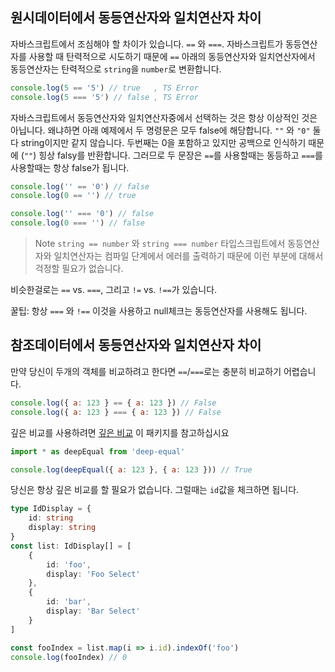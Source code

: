## 원시데이터에서 동등연산자와 일치연산자 차이

자바스크립트에서 조심해야 할 차이가 있습니다. `==` 와 `===`. 자바스크립트가 동등연산자를 사용할 때 탄력적으로 시도하기 때문에 `==` 아래의 동등연산자와 일치연산자에서 동등연산자는 탄력적으로 `string`을 `number`로 변환합니다.

```js
console.log(5 == '5') // true   , TS Error
console.log(5 === '5') // false , TS Error
```

자바스크립트에서 동등연산자와 일치연산자중에서 선택하는 것은 항상 이상적인 것은 아닙니다. 왜냐하면 아래 예제에서 두 명령문은 모두 false에 해당합니다. `""` 와 `"0"` 둘 다 string이지만 같지 않습니다. 두번째는 0을 포함하고 있지만 공백으로 인식하기 때문에 (`""`) 힝상 falsy를 반환합니다. 그러므로 두 문장은 `==`를 사용할때는 동등하고 `===`를 사용할때는 항상 false가 됩니다.

```js
console.log('' == '0') // false
console.log(0 == '') // true

console.log('' === '0') // false
console.log(0 === '') // false
```

> Note `string == number` 와 `string === number` 타입스크립트에서 동등연산자와 일치연산자는 컴파일 단계에서 에러를 출력하기 때문에 이런 부분에 대해서 걱정할 필요가 없습니다.

비슷한걸로는 `==` vs. `===`, 그리고 `!=` vs. `!==`가 있습니다.

꿀팁: 항상 `===` 와 `!==` 이것을 사용하고 null체크는 동등연산자를 사용해도 됩니다.

## 참조데이터에서 동등연산자와 일치연산자 차이

만약 당신이 두개의 객체를 비교하려고 한다면 `==`/`===`로는 충분히 비교하기 어렵습니다.

```js
console.log({ a: 123 } == { a: 123 }) // False
console.log({ a: 123 } === { a: 123 }) // False
```

깊은 비교를 사용하려면 [깊은 비교](https://www.npmjs.com/package/deep-equal) 이 패키지를 참고하십시요

```js
import * as deepEqual from 'deep-equal'

console.log(deepEqual({ a: 123 }, { a: 123 })) // True
```

당신은 항상 깊은 비교를 할 필요가 없습니다. 그럴때는 `id`값을 체크하면 됩니다.

```ts
type IdDisplay = {
    id: string
    display: string
}
const list: IdDisplay[] = [
    {
        id: 'foo',
        display: 'Foo Select'
    },
    {
        id: 'bar',
        display: 'Bar Select'
    }
]

const fooIndex = list.map(i => i.id).indexOf('foo')
console.log(fooIndex) // 0
```
